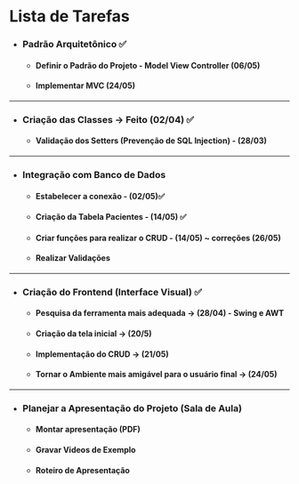 # Lista de Tarefas

- ### Padrão Arquitetônico ✅
  - #### Definir o Padrão do Projeto - Model View Controller (06/05) 
  - #### Implementar MVC (24/05)
 ---

- ### Criação das Classes -> Feito (02/04) ✅
  - #### Validação dos Setters (Prevenção de SQL Injection) - (28/03) 
 
---

- ### Integração com Banco de Dados
  - #### Estabelecer a conexão - (02/05)✅
  - #### Criação da Tabela Pacientes - (14/05) ✅
  - #### Criar funções para realizar o CRUD - (14/05) ~ correções (26/05)
  - #### Realizar Validações 
--- 

- ### Criação do Frontend (Interface Visual) ✅
  - #### Pesquisa da ferramenta mais adequada -> (28/04) - Swing e AWT 
  - #### Criação da tela inicial -> (20/5) 
  - #### Implementação do CRUD -> (21/05) 
  - #### Tornar o Ambiente mais amigável para o usuário final -> (24/05) 
---
- ### Planejar a Apresentação do Projeto (Sala de Aula)
  - #### Montar apresentação (PDF)
  - #### Gravar Videos de Exemplo
  - #### Roteiro de Apresentação

